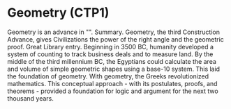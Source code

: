 # Geometry (CTP1)

Geometry is an advance in "".
Summary.
Geometry, the third Construction Advance, gives Civilizations the power of the right angle and the geometric proof.
Great Library entry.
Beginning in 3500 BC, humanity developed a system of counting to track business deals and to measure land. By the middle of the third millennium BC, the Egyptians could calculate the area and volume of simple geometric shapes using a base-10 system. This laid the foundation of geometry. With geometry, the Greeks revolutionized mathematics. This conceptual approach - with its postulates, proofs, and theorems - provided a foundation for logic and argument for the next two thousand years.